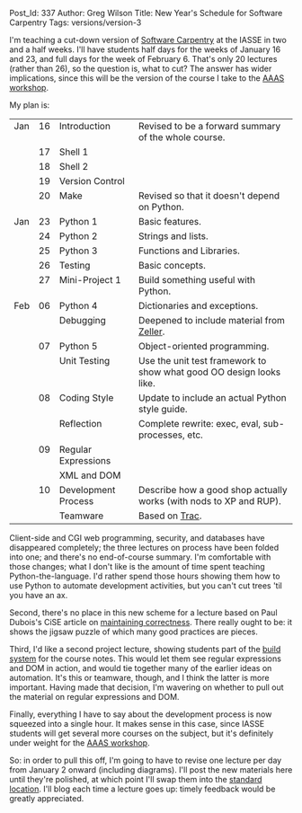 Post_Id: 337
Author: Greg Wilson
Title: New Year's Schedule for Software Carpentry
Tags: versions/version-3

<p>I'm teaching a cut-down version of <a href="http://www.software-carpentry.org">Software Carpentry</a> at the IASSE in two and a half weeks. I'll have students half days for the weeks of January 16 and 23, and full days for the week of February 6.  That's only 20 lectures (rather than 26), so the question is, what to cut?  The answer has wider implications, since this will be the version of the course I take to the <a href="http://www.aaas.org/meetings/Annual_Meeting/02_PE/PE_06_Career_Workshops.shtml#EssentialSoftware">AAAS workshop</a>.</p>
<p>My plan is:</p>
<table>
<tr>
<td valign="top">Jan</td>
<td valign="top">16</td>
<td valign="top">Introduction</td>
<td valign="top">Revised to be a forward summary of the whole course.</td>
</tr>
<tr>
<td></td>
<td valign="top">17</td>
<td valign="top">Shell 1</td>
<td></td>
</tr>
<tr>
<td></td>
<td valign="top">18</td>
<td valign="top">Shell 2</td>
<td></td>
</tr>
<tr>
<td></td>
<td valign="top">19</td>
<td valign="top">Version Control</td>
<td></td>
</tr>
<tr>
<td></td>
<td valign="top">20</td>
<td valign="top">Make</td>
<td valign="top">Revised so that it doesn't depend on Python.</td>
</tr>
<tr>
<td valign="top">Jan</td>
<td valign="top">23</td>
<td valign="top">Python 1</td>
<td valign="top">Basic features.</td>
</tr>
<tr>
<td></td>
<td valign="top">24</td>
<td valign="top">Python 2</td>
<td valign="top">Strings and lists.</td>
</tr>
<tr>
<td></td>
<td valign="top">25</td>
<td valign="top">Python 3</td>
<td valign="top">Functions and Libraries.</td>
</tr>
<tr>
<td></td>
<td valign="top">26</td>
<td valign="top">Testing</td>
<td valign="top">Basic concepts.</td>
</tr>
<tr>
<td></td>
<td valign="top">27</td>
<td valign="top">Mini-Project 1</td>
<td valign="top">Build something useful with Python.</td>
</tr>
<tr>
<td valign="top">Feb</td>
<td valign="top">06</td>
<td valign="top">Python 4</td>
<td valign="top">Dictionaries and exceptions.</td>
</tr>
<tr>
<td></td>
<td></td>
<td valign="top">Debugging</td>
<td valign="top">Deepened to include material from <a href="http://pyre.third-bit.com/blog/archives/000335.html">Zeller</a>.</td>
</tr>
<tr>
<td></td>
<td valign="top">07</td>
<td valign="top">Python 5</td>
<td valign="top">Object-oriented programming.</td>
</tr>
<tr>
<td></td>
<td></td>
<td valign="top">Unit Testing</td>
<td valign="top">Use the unit test framework to show what good OO design looks like.</td>
</tr>
<tr>
<td></td>
<td valign="top">08</td>
<td valign="top">Coding Style</td>
<td valign="top">Update to include an actual Python style guide.</td>
</tr>
<tr>
<td></td>
<td></td>
<td valign="top">Reflection</td>
<td valign="top">Complete rewrite: exec, eval, sub-processes, etc.</td>
</tr>
<tr>
<td></td>
<td valign="top">09</td>
<td valign="top">Regular Expressions</td>
<td></td>
</tr>
<tr>
<td></td>
<td></td>
<td valign="top">XML and DOM</td>
<td></td>
</tr>
<tr>
<td></td>
<td valign="top">10</td>
<td valign="top">Development Process</td>
<td valign="top">Describe how a good shop actually works (with nods to XP and RUP).</td>
</tr>
<tr>
<td></td>
<td></td>
<td valign="top">Teamware</td>
<td valign="top">Based on <a href="http://projects.edgewall.com/trac">Trac</a>.</td>
</tr>
</table>
<p>Client-side and CGI web programming, security, and databases have disappeared completely; the three lectures on process have been folded into one; and there's no end-of-course summary.  I'm comfortable with those changes; what I don't like is the amount of time spent teaching Python-the-language.  I'd rather spend those hours showing them how to use Python to automate development activities, but you can't cut trees 'til you have an ax.</p>
<p>Second, there's no place in this new scheme for a lecture based on Paul Dubois's CiSE article on <a href="http://pyre.third-bit.com/blog/archives/000326.html">maintaining correctness</a>.  There really ought to be: it shows the jigsaw puzzle of which many good practices are pieces.</p>
<p>Third, I'd like a second project lecture, showing students part of the <a href="http://pyre.third-bit.com/blog/archives/000334.html">build system</a> for the course notes.  This would let them see regular expressions and DOM in action, and would tie together many of the earlier ideas on automation.  It's this or teamware, though, and I think the latter is more important.  Having made that decision, I'm wavering on whether to pull out the material on regular expressions and DOM.</p>
<p>Finally, everything I have to say about the development process is now squeezed into a single hour.  It makes sense in this case, since IASSE students will get several more courses on the subject, but it's definitely under weight for the <a href="http://www.aaas.org/meetings/Annual_Meeting/02_PE/PE_06_Career_Workshops.shtml#EssentialSoftware">AAAS workshop</a>.</p>
<p>So: in order to pull this off, I'm going to have to revise one lecture per day from January 2 onward (including diagrams).  I'll post the new materials here until they're polished, at which point I'll swap them into the <a href="http://www.software-carpentry.org">standard location</a>.  I'll blog each time a lecture goes up: timely feedback would be greatly appreciated.</p>
